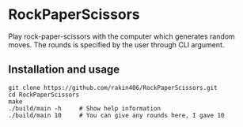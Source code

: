 # RockPaperScissors
Play rock-paper-scissors with the computer which generates random moves. The
rounds is specified by the user through CLI argument.

## Installation and usage
```shell
git clone https://github.com/rakin406/RockPaperScissors.git
cd RockPaperScissors
make
./build/main -h     # Show help information
./build/main 10     # You can give any rounds here, I gave 10
```
